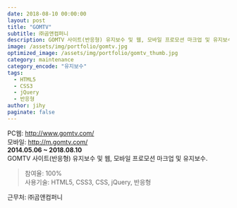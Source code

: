 ```yaml
---
date: 2018-08-10 00:00:00
layout: post
title: "GOMTV"
subtitle: ㈜곰앤컴퍼니
description: GOMTV 사이트(반응형) 유지보수 및 웹, 모바일 프로모션 마크업 및 유지보수.
image: /assets/img/portfolio/gomtv.jpg
optimized_image: /assets/img/portfolio/gomtv_thumb.jpg
category: maintenance
category_encode: "유지보수"
tags:
  - HTML5
  - CSS3
  - jQuery
  - 반응형
author: jihy
paginate: false
---
```


PC웹: <a href="http://www.gomtv.com/">http://www.gomtv.com/</a><br>
모바일: <a href="http://m.gomtv.com/">http://m.gomtv.com/</a><br>
**2014.05.06 ~ 2018.08.10** <br>
GOMTV 사이트(반응형) 유지보수 및 웹, 모바일 프로모션 마크업 및 유지보수.

> 참여율: 100% <br>
사용기술: HTML5, CSS3, CSS, jQuery, 반응형

근무처: ㈜곰앤컴퍼니